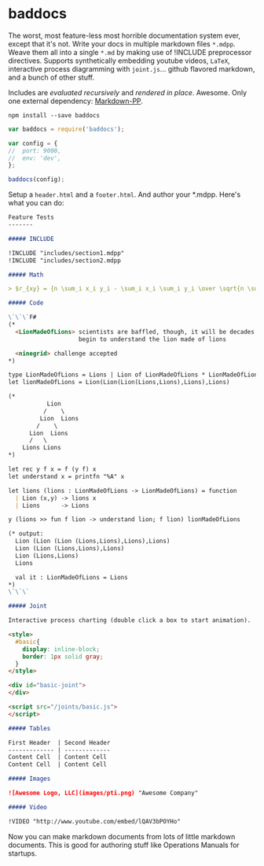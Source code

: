 baddocs
=======

The worst, most feature-less most horrible documentation system ever, except
that it's not.  Write your docs in multiple markdown files `*.mdpp`.  Weave 
them all into a single `*.md` by making use of !INCLUDE preprocessor directives.
Supports synthetically embedding youtube videos, `LaTeX`, interactive process 
diagramming with `joint.js`... github flavored markdown, and a bunch of other
stuff.

Includes are *evaluated recursively* and *rendered in place*.  Awesome. Only one
external dependency: [Markdown-PP](http://github.com/jreese/markdown-pp).

```shell
npm install --save baddocs
```

```javascript
var baddocs = require('baddocs');

var config = {
//  port: 9000,
//  env: 'dev',
};

baddocs(config);
```

Setup a `header.html` and a `footer.html`.  And author your *.mdpp.  Here's what
you can do:

```Markdown
Feature Tests
-------

##### INCLUDE

!INCLUDE "includes/section1.mdpp"
!INCLUDE "includes/section2.mdpp

##### Math

> $r_{xy} = {n \sum_i x_i y_i - \sum_i x_i \sum_i y_i \over \sqrt{n \sum_i x_i^2 - (\sum x_i)^2} \sqrt{n \sum_i y_i^2 - (\sum_i y_i)^2}}.$

##### Code

\`\`\`F#
(*
  <LionMadeOfLions> scientists are baffled, though, it will be decades before we
                    begin to understand the lion made of lions

  <ninegrid> challenge accepted
*)

type LionMadeOfLions = Lions | Lion of LionMadeOfLions * LionMadeOfLions
let lionMadeOfLions = Lion(Lion(Lion(Lions,Lions),Lions),Lions)

(*
           Lion
          /    \
         Lion  Lions
        /    \
      Lion  Lions
      /   \
    Lions Lions
*)

let rec y f x = f (y f) x
let understand x = printfn "%A" x

let lions (lions : LionMadeOfLions -> LionMadeOfLions) = function
  | Lion (x,y) -> lions x
  | Lions      -> Lions

y (lions >> fun f lion -> understand lion; f lion) lionMadeOfLions

(* output:
  Lion (Lion (Lion (Lions,Lions),Lions),Lions)
  Lion (Lion (Lions,Lions),Lions)
  Lion (Lions,Lions)
  Lions

  val it : LionMadeOfLions = Lions
*)
\`\`\`

##### Joint

Interactive process charting (double click a box to start animation).

<style>
  #basic{
    display: inline-block;
    border: 1px solid gray;
  }
</style>

<div id="basic-joint">
</div>

<script src="/joints/basic.js">
</script>

##### Tables

First Header  | Second Header
------------- | -------------
Content Cell  | Content Cell
Content Cell  | Content Cell

##### Images

![Awesome Logo, LLC](images/pti.png) "Awesome Company"

##### Video

!VIDEO "http://www.youtube.com/embed/lQAV3bPOYHo"
```

Now you can make markdown documents from lots of little markdown documents.
This is good for authoring stuff like Operations Manuals for startups.
